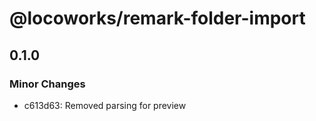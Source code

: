 # @locoworks/remark-folder-import

## 0.1.0

### Minor Changes

- c613d63: Removed parsing for preview
